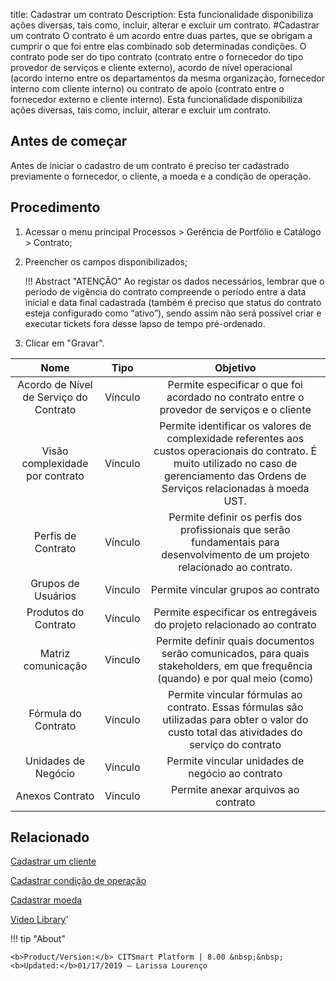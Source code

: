 title: Cadastrar um contrato
Description: Esta funcionalidade disponibiliza ações diversas, tais como, incluir, alterar e excluir um contrato. 
#Cadastrar um contrato
O contrato é um acordo entre duas partes, que se obrigam a cumprir o que foi entre elas combinado sob determinadas condições. O contrato pode ser do tipo contrato (contrato entre o fornecedor do tipo provedor de serviços e cliente externo), acordo de nível operacional (acordo interno entre os departamentos da mesma organização, fornecedor interno com cliente interno) ou contrato de apoio (contrato entre o fornecedor externo e cliente interno).
Esta funcionalidade disponibiliza ações diversas, tais como, incluir, alterar e excluir um contrato.

Antes de começar
----------------

Antes de iniciar o cadastro de um contrato é preciso ter cadastrado previamente
o fornecedor, o cliente, a moeda e a condição de operação.

Procedimento
------------

1.  Acessar o menu principal Processos \> Gerência de Portfólio e Catálogo
    \> Contrato;

2.  Preencher os campos disponibilizados;

    !!! Abstract "ATENÇÃO"
        Ao registar os dados necessários, lembrar que o período de vigência do
        contrato compreende o período entre a data inicial e data final cadastrada
        (também é preciso que status do contrato esteja configurado como “ativo”),
        sendo assim não será possível criar e executar tickets fora desse lapso de
        tempo pré-ordenado.


3.  Clicar em "Gravar".

|                **Nome**                | **Tipo** |                                                                                        **Objetivo**                                                                                        |
|:--------------------------------------:|:--------:|:------------------------------------------------------------------------------------------------------------------------------------------------------------------------------------------:|
| Acordo de Nível de Serviço do Contrato |  Vínculo |                                                 Permite especificar o que foi acordado no contrato entre o provedor de serviços e o cliente                                                |
|     Visão complexidade por contrato    |  Vínculo | Permite identificar os valores de complexidade referentes aos custos operacionais do contrato. É muito utilizado no caso de gerenciamento das Ordens de Serviços relacionadas à moeda UST. |
|           Perfis de Contrato           |  Vínculo |                               Permite definir os perfis dos profissionais que serão fundamentais para desenvolvimento de um projeto relacionado ao contrato.                               |
|           Grupos de Usuários           |  Vínculo |                                                                             Permite vincular grupos ao contrato                                                                            |
|          Produtos do Contrato          |  Vínculo |                                                            Permite especificar os entregáveis do projeto relacionado ao contrato                                                           |
|           Matriz comunicação           |  Vínculo |                               Permite definir quais documentos serão comunicados, para quais stakeholders, em que frequência (quando) e por qual meio (como)                               |
|           Fórmula do Contrato          |  Vínculo |                        Permite vincular fórmulas ao contrato. Essas fórmulas são utilizadas para obter o valor do custo total das atividades do serviço do contrato                        |
|           Unidades de Negócio          |  Vínculo |                                                                      Permite vincular unidades de negócio ao contrato                                                                      |
|             Anexos Contrato            |  Vínculo |                                                                             Permite anexar arquivos ao contrato                                                                            

Relacionado
-----------

[Cadastrar um cliente](/pt-br/citsmart-platform-8/processes/portfolio-and-catalog/configuration/register-client.html)

[Cadastrar condição de operação](/pt-br/citsmart-platform-8/processes/portfolio-and-catalog/configuration/register-operating-condition.html)

[Cadastrar moeda](/pt-br/citsmart-platform-8/additional-features/contract-management/configuration/register-currency.html)

<i class='fa fa-youtube-play  fa-2x' style='color:#97ce17;vertical-align: middle;'> </i> [Video Library](https://www.youtube.com/playlist?list=PLB5qK2uzf2RNUc7XoNAAOyo3Ex5fKM2db)'

!!! tip "About"

    <b>Product/Version:</b> CITSmart Platform | 8.00 &nbsp;&nbsp;
    <b>Updated:</b>01/17/2019 – Larissa Lourenço
